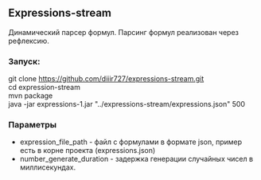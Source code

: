 ## Expressions-stream

Динамический парсер формул. Парсинг формул реализован через рефлексию.

### Запуск:
 git clone https://github.com/diiir727/expressions-stream.git  
 cd expression-stream  
 mvn package  
 java -jar expressions-1.jar "../expressions-stream/expressions.json" 500  

### Параметры
* expression_file_path - файл с формулами в формате json,
пример есть в корне проекта (expressions.json)
* number_generate_duration - задержка генерации
случайных чисел в миллисекундах.
